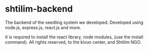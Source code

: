 # shtilim-backend

The backend of the seedling system we developed.
Developed using node.js, express.js, react.js and more. 

It is required to install the react library, node modules, 
(use the install command). All rights reserved, to the kivun center,
and Shtilim NGO.
